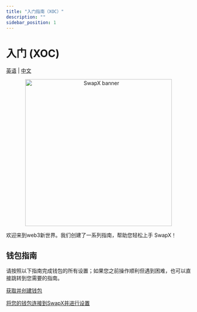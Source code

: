 ```yaml
---
title: "入门指南（XOC）"
description: ""
sidebar_position: 1
---
```

# 入门 (XOC)

[英语](README.EN.md) | [中文](README.md) 

<p align="center">
<img src="../../../../static/img/swapx.png" alt="SwapX banner" width="400">
</img>

</p>

欢迎来到web3新世界。我们创建了一系列指南，帮助您轻松上手 SwapX！

## 钱包指南

请按照以下指南完成钱包的所有设置；如果您之前操作顺利但遇到困难，也可以直接跳转到您需要的指南。

[获取并创建钱包](../wallet_guide(XOC)/create_wallet.md) 

[将您的钱包连接到SwapX并进行设置](../wallet_guide(XOC)/connect_wallet.md)
